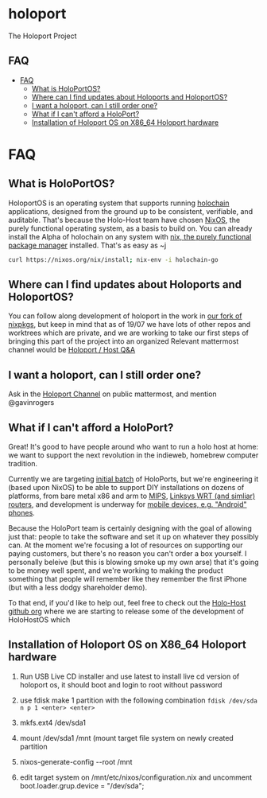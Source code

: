 # holoport
The Holoport Project

## FAQ
- [FAQ](#sec-1)
  - [What is HoloPortOS?](#sec-1-1)
  - [Where can I find updates about Holoports and HoloportOS?](#sec-1-2)
  - [I want a holoport, can I still order one?](#sec-1-3)
  - [What if I can't afford a HoloPort?](#sec-1-4)
  - [Installation of Holoport OS on X86_64 Holoport hardware](#sec-1-5)

# FAQ<a id="sec-1"></a>

## What is HoloPortOS?<a id="sec-1-1"></a>

HoloportOS is an operating system that supports running [holochain](https://holochain.org/) applications, designed from the ground up to be consistent, verifiable, and auditable. That's because the Holo-Host team have chosen [NixOS](https://nixos.org/nix/), the purely functional operating system, as a basis to build on. You can already install the Alpha of holochain on any system with [nix, the purely functional package manager](https://nixos.org/nix/) installed. That's as easy as ~j

```bash
curl https://nixos.org/nix/install; nix-env -i holochain-go
```

## Where can I find updates about Holoports and HoloportOS?<a id="sec-1-2"></a>

You can follow along development of holoport in the work in [our fork of nixpkgs](https://github.com/holo-host/nixpkgs), but keep in mind that as of 19/07 we have lots of other repos and worktrees which are private, and we are working to take our first steps of bringing this part of the project into an organized Relevant mattermost channel would be [Holoport / Host Q&A](https://chat.holochain.org/appsup/channels/holoport-host-qa)

## I want a holoport, can I still order one?<a id="sec-1-3"></a>

Ask in the [Holoport Channel](https://chat.holochain.org/appsup/channels/holoport-host-qa) on public mattermost, and mention @gavinrogers

## What if I can't afford a HoloPort?<a id="sec-1-4"></a>

Great! It's good to have people around who want to run a holo host at home: we want to support the next revolution in the indieweb, homebrew computer tradition.

Currently we are targeting [initial batch](https://www.indiegogo.com/projects/holo-take-back-the-internet-shared-p2p-hosting-community#/) of HoloPorts, but we're engineering it (based upon NixOS) to be able to support DIY installations on dozens of platforms, from bare metal x86 and arm to [MIPS](https://www.linux-mips.org/wiki/Distributions#NixOS), [Linksys WRT (and simliar) routers](https://github.com/telent/nixwrt), and development is underway for [mobile devices, e.g. "Android" phones](https://github.com/samueldr/mobile-nixos/tree/feature/stage-2).

Because the HoloPort team is certainly designing with the goal of allowing just that: people to take the software and set it up on whatever they possibly can. At the moment we're focusing a lot of resources on supporting our paying customers, but there's no reason you can't order a box yourself. I personally beleive (but this is blowing smoke up my own arse) that it's going to be money well spent, and we're working to making the product something that people will remember like they remember the first iPhone (but with a less dodgy shareholder demo).

To that end, if you'd like to help out, feel free to check out the [Holo-Host github org](https://github.com/Holo-Host/) where we are starting to release some of the development of HoloHostOS which


## Installation of Holoport OS on X86_64 Holoport hardware<a id="sec-1-5"></a>

1. Run USB Live CD installer and use latest to install live cd version of holoport os, it should boot and login to root without password

2. use fdisk make 1 partition with the following combination `fdisk /dev/sda n p 1 <enter> <enter>` 

3. mkfs.ext4 /dev/sda1

4. mount /dev/sda1 /mnt (mount target file system on newly created partition

5. nixos-generate-config --root /mnt

6. edit target system on /mnt/etc/nixos/configuration.nix and uncomment boot.loader.grup.device = "/dev/sda";